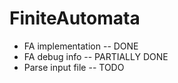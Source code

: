 # FiniteAutomata
* FA implementation -- DONE
* FA debug info -- PARTIALLY DONE
* Parse input file -- TODO
